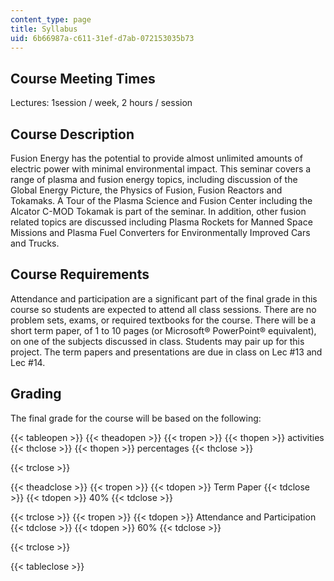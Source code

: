 ```yaml
---
content_type: page
title: Syllabus
uid: 6b66987a-c611-31ef-d7ab-072153035b73
---
```


Course Meeting Times
--------------------

Lectures: 1session / week, 2 hours / session

Course Description
------------------

Fusion Energy has the potential to provide almost unlimited amounts of electric power with minimal environmental impact. This seminar covers a range of plasma and fusion energy topics, including discussion of the Global Energy Picture, the Physics of Fusion, Fusion Reactors and Tokamaks. A Tour of the Plasma Science and Fusion Center including the Alcator C-MOD Tokamak is part of the seminar. In addition, other fusion related topics are discussed including Plasma Rockets for Manned Space Missions and Plasma Fuel Converters for Environmentally Improved Cars and Trucks.

Course Requirements
-------------------

Attendance and participation are a significant part of the final grade in this course so students are expected to attend all class sessions. There are no problem sets, exams, or required textbooks for the course. There will be a short term paper, of 1 to 10 pages (or Microsoft® PowerPoint® equivalent), on one of the subjects discussed in class. Students may pair up for this project. The term papers and presentations are due in class on Lec #13 and Lec #14.

Grading
-------

The final grade for the course will be based on the following:

{{< tableopen >}}
{{< theadopen >}}
{{< tropen >}}
{{< thopen >}}
activities
{{< thclose >}}
{{< thopen >}}
percentages
{{< thclose >}}

{{< trclose >}}

{{< theadclose >}}
{{< tropen >}}
{{< tdopen >}}
Term Paper
{{< tdclose >}}
{{< tdopen >}}
40%
{{< tdclose >}}

{{< trclose >}}
{{< tropen >}}
{{< tdopen >}}
Attendance and Participation
{{< tdclose >}}
{{< tdopen >}}
60%
{{< tdclose >}}

{{< trclose >}}

{{< tableclose >}}